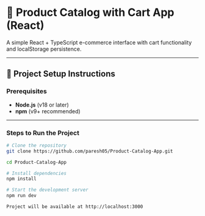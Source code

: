 # 🛒 Product Catalog with Cart App (React)

A simple React + TypeScript e-commerce interface with cart functionality and localStorage persistence.

---

## 🚀 Project Setup Instructions

### Prerequisites

- **Node.js** (v18 or later)
- **npm** (v9+ recommended)

---

### Steps to Run the Project

```bash
# Clone the repository
git clone https://github.com/paresh05/Product-Catalog-App.git

cd Product-Catalog-App

# Install dependencies
npm install

# Start the development server
npm run dev

Project will be available at http://localhost:3000
```

